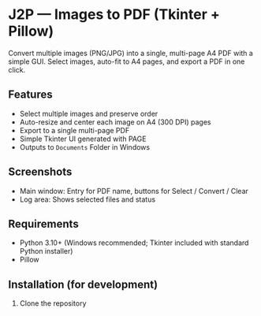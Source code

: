 # J2P — Images to PDF (Tkinter + Pillow)

Convert multiple images (PNG/JPG) into a single, multi-page A4 PDF with a simple GUI. Select images, auto-fit to A4 pages, and export a PDF in one click.

## Features

- Select multiple images and preserve order
- Auto-resize and center each image on A4 (300 DPI) pages
- Export to a single multi-page PDF
- Simple Tkinter UI generated with PAGE
- Outputs to `Documents` Folder in Windows

## Screenshots

- Main window: Entry for PDF name, buttons for Select / Convert / Clear  
- Log area: Shows selected files and status



## Requirements

- Python 3.10+ (Windows recommended; Tkinter included with standard Python installer)
- Pillow

## Installation (for development)

1) Clone the repository

